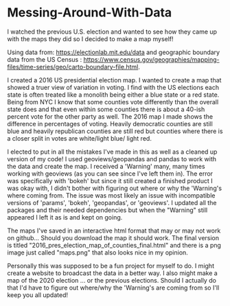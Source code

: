# Messing-Around-With-Data
I watched the previous U.S. election and wanted to see how they came up with the maps they did so I decided to make a map myself! 

Using data from: https://electionlab.mit.edu/data
and geographic boundary data from the US Census : https://www.census.gov/geographies/mapping-files/time-series/geo/carto-boundary-file.html.

I created a 2016 US presidential election map. I wanted to create a map that showed a truer view of variation in voting. I find with the US elections each state is often treated like a monolith being either a blue state or a red state. Being from NYC I know that some counties vote differently than the overall state does and that even within some counties there is about a 40-ish percent vote for the other party as well. The 2016 map I made shows the difference in percentages of voting. Heavily democratic counties are still blue and heavily republican counties are still red but counties where there is a closer split in votes are white/light blue/ light red. 


I elected to put in all the mistakes I've made in this as well as a cleaned up version of my code! I used geoviews/geopandas and pandas to work with the data and create the map. I received a 'Warning' many, many times working with geoviews (as you can see since I've left them in). The error was specifically with 'bokeh' but since it still created a finished product I was okay with, I didn't bother with figuring out where or why the 'Warning's where coming from. The issue was most likely an issue with incompatible versions of 'params', 'bokeh', 'geopandas', or 'geoviews'. I updated all the packages and their needed dependencies but when the "Warning" still appeared I left it as is and kept on going.

The maps I've saved in an interactive html format that may or may not work on github... Should you download the map it should work. The final version is titled "2016_pres_election_map_of_counties_final.html" and there is a png image just called "maps.png" that also looks nice in my opinion.

Personally this was supposed to be a fun project for myself to do. I might create a website to broadcast the data in a better way. I also might make a map of the 2020 election ... or the previous elections. Should I actually do that I'd have to figure out where/why the 'Warning's are coming from so I'll keep you all updated!
